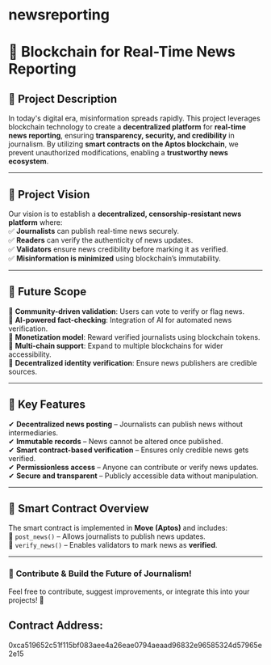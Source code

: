 # newsreporting
# 📢 Blockchain for Real-Time News Reporting  

## 📌 Project Description  
In today's digital era, misinformation spreads rapidly. This project leverages blockchain technology to create a **decentralized platform** for **real-time news reporting**, ensuring **transparency, security, and credibility** in journalism. By utilizing **smart contracts on the Aptos blockchain**, we prevent unauthorized modifications, enabling a **trustworthy news ecosystem**.

---

## 🎯 Project Vision  
Our vision is to establish a **decentralized, censorship-resistant news platform** where:  
✅ **Journalists** can publish real-time news securely.  
✅ **Readers** can verify the authenticity of news updates.  
✅ **Validators** ensure news credibility before marking it as verified.  
✅ **Misinformation is minimized** using blockchain’s immutability.  

---

## 🚀 Future Scope  
🔹 **Community-driven validation**: Users can vote to verify or flag news.  
🔹 **AI-powered fact-checking**: Integration of AI for automated news verification.  
🔹 **Monetization model**: Reward verified journalists using blockchain tokens.  
🔹 **Multi-chain support**: Expand to multiple blockchains for wider accessibility.  
🔹 **Decentralized identity verification**: Ensure news publishers are credible sources.  

---

## 🔑 Key Features  
✔ **Decentralized news posting** – Journalists can publish news without intermediaries.  
✔ **Immutable records** – News cannot be altered once published.  
✔ **Smart contract-based verification** – Ensures only credible news gets verified.  
✔ **Permissionless access** – Anyone can contribute or verify news updates.  
✔ **Secure and transparent** – Publicly accessible data without manipulation.  

---

## 📜 Smart Contract Overview  
The smart contract is implemented in **Move (Aptos)** and includes:  
📌 `post_news()` – Allows journalists to publish news updates.  
📌 `verify_news()` – Enables validators to mark news as **verified**.  

---

### 📩 **Contribute & Build the Future of Journalism!**  
Feel free to contribute, suggest improvements, or integrate this into your projects! 🚀  
## Contract Address:
0xca519652c51f115bf083aee4a26eae0794aeaad96832e96585324d57965e2e15
